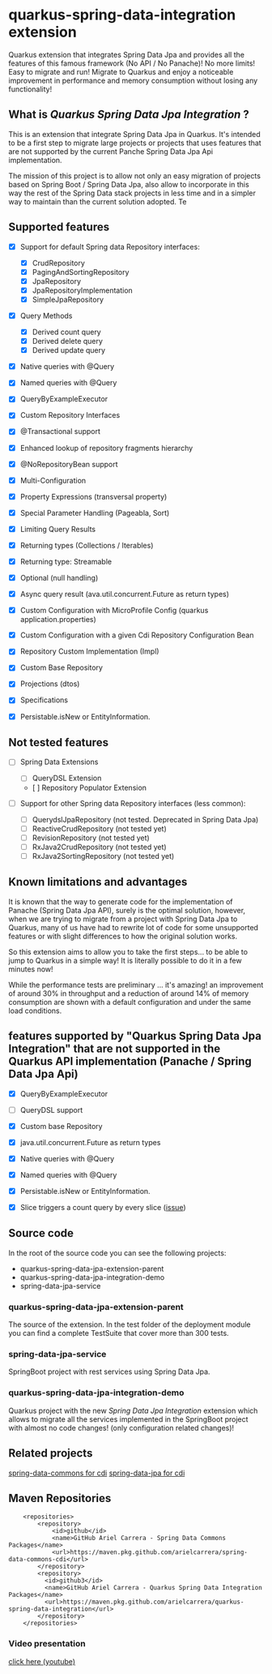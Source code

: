 # quarkus-spring-data-integration extension

Quarkus extension that integrates Spring Data Jpa and provides all the features of this famous framework (No API / No Panache)! No more limits! Easy to migrate and run!
Migrate to Quarkus and enjoy a noticeable improvement in performance and memory consumption without losing any functionality!


## What is *Quarkus Spring Data Jpa Integration* ?

This is an extension that integrate Spring Data Jpa in Quarkus. It's intended to be a first step to migrate large projects or projects that uses features that are not supported by the current Panche Spring Data Jpa Api implementation.

The mission of this project is to allow not only an easy migration of projects based on Spring Boot / Spring Data Jpa, also allow to incorporate in this way the rest of the Spring Data stack projects in less time and in a simpler way to maintain than the current solution adopted.
Te


## Supported features

- [x] Support for default Spring data Repository interfaces:
  - [X] CrudRepository
  - [X] PagingAndSortingRepository
  - [X] JpaRepository
  - [X] JpaRepositoryImplementation
  - [X] SimpleJpaRepository
- [X] Query Methods
  - [X] Derived count query
  - [X] Derived delete query
  - [X] Derived update query
- [X] Native queries with @Query
- [X] Named queries with @Query
- [X] QueryByExampleExecutor
- [X] Custom Repository Interfaces
- [X] @Transactional support
- [X] Enhanced lookup of repository fragments hierarchy
- [X] @NoRepositoryBean support
- [X] Multi-Configuration
- [X] Property Expressions (transversal property)
- [X] Special Parameter Handling (Pageabla, Sort)
- [X] Limiting Query Results
- [X] Returning types (Collections / Iterables)
- [X] Returning type: Streamable
- [X] Optional (null handling)
- [X] Async query result (ava.util.concurrent.Future as return types)
- [X] Custom Configuration with MicroProfile Config (quarkus application.properties)
- [X] Custom Configuration with a given Cdi Repository Configuration Bean
- [X] Repository Custom Implementation (Impl)
- [X] Custom Base Repository
- [X] Projections (dtos)
- [X] Specifications
- [X] Persistable.isNew or EntityInformation.


## Not tested features 

- [ ] Spring Data Extensions
  - [ ] QueryDSL Extension
  - [ ] Repository Populator Extension

- [ ] Support for other Spring data Repository interfaces (less common): 
  - [ ] QuerydslJpaRepository (not tested. Deprecated in Spring Data Jpa)
  - [ ] ReactiveCrudRepository (not tested yet)
  - [ ] RevisionRepository (not tested yet)
  - [ ] RxJava2CrudRepository (not tested yet)
  - [ ] RxJava2SortingRepository (not tested yet)

## Known limitations and advantages

It is known that the way to generate code for the implementation of Panache (Spring Data Jpa API), surely is the optimal solution, however, when we are trying to migrate from a project with Spring Data Jpa to Quarkus, many of us have had to rewrite lot of code for some unsupported features or with slight differences to how the original solution works.

So this extension aims to allow you to take the first steps... to be able to jump to Quarkus in a simple way! It is literally possible to do it in a few minutes now!

While the performance tests are preliminary ... it's amazing! an improvement of around 30% in throughput and a reduction of around 14% of memory consumption are shown with a default configuration and under the same load conditions.

## features supported by "Quarkus Spring Data Jpa Integration" that are not supported in the Quarkus API implementation (Panache / Spring Data Jpa Api)

- [X] QueryByExampleExecutor
- [ ] QueryDSL support
- [X] Custom base Repository
- [X] java.util.concurrent.Future as return types
- [X] Native queries with @Query
- [X] Named queries with @Query
- [X] Persistable.isNew or EntityInformation.
- [X] Slice triggers a count query by every slice ([issue](https://github.com/quarkusio/quarkus/issues/9357))


## Source code

In the root of the source code you can see the following projects: 

 - quarkus-spring-data-jpa-extension-parent
 - quarkus-spring-data-jpa-integration-demo
 - spring-data-jpa-service
 
### quarkus-spring-data-jpa-extension-parent

The source of the extension.
In the test folder of the deployment module you can find a complete TestSuite that cover more than 300 tests.

### spring-data-jpa-service

SpringBoot project with rest services using Spring Data Jpa.

### quarkus-spring-data-jpa-integration-demo

Quarkus project with the new *Spring Data Jpa Integration* extension which allows to migrate all the services implemented in the SpringBoot project with almost no code changes! (only configuration related changes)!

## Related projects

[spring-data-commons for cdi](https://github.com/arielcarrera/spring-data-commons-cdi)
[spring-data-jpa for cdi](https://github.com/arielcarrera/spring-data-jpa-cdi)

## Maven Repositories

```
    <repositories>
        <repository>
            <id>github</id>
            <name>GitHub Ariel Carrera - Spring Data Commons Packages</name>
            <url>https://maven.pkg.github.com/arielcarrera/spring-data-commons-cdi</url>
        </repository>
        <repository>
          <id>github3</id>
          <name>GitHub Ariel Carrera - Quarkus Spring Data Integration Packages</name>
          <url>https://maven.pkg.github.com/arielcarrera/quarkus-spring-data-integration</url>
        </repository>
    </repositories>
```

### Video presentation

[click here (youtube)](https://www.youtube.com/watch?v=GY-4_kBU1AE)
